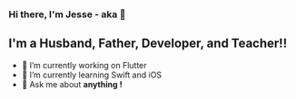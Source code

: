 
### Hi there, I'm Jesse - aka 👋
## I'm a Husband, Father, Developer, and Teacher!!

- 🔭 I’m currently working on Flutter
- 🌱 I’m currently learning Swift and iOS
- 💬 Ask me about **anything !**
